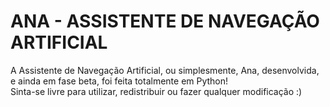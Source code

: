 # ANA - ASSISTENTE DE NAVEGAÇÃO ARTIFICIAL
A Assistente de Navegação Artificial, ou simplesmente, Ana, desenvolvida, e ainda em fase beta, foi feita totalmente em Python!\
Sinta-se livre para utilizar, redistribuir ou fazer qualquer modificação :)
